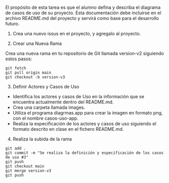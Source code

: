 El propósito de esta tarea es que el alumno defina y describa el diagrama de casos de uso de su proyecto. Esta documentación debe incluirse en el archivo README.md del proyecto y servirá como base para el desarrollo futuro.

1. Crea una nuevo issus en el proyecto, y agregalo al proyecto.

2. Crear una Nueva Rama

Crea una nueva rama en tu repositorio de Git llamada version-v2 siguiendo estos pasos:
```code
git fetch
git pull origin main
git checkout -b version-v3
```
3. Definir Actores y Casos de Uso

* Identifica los actores y casos de Uso en la información que se encuentra actualmente dentro del README.md.
* Crea una carpeta llamada images.
* Utiliza el programa diagrmas.app para crear la imagen en formato png, con el nombre casos-uso-app.
* Realiza la especificación de los actores y casos de uso siguiendo el formato descrito en clase en el fichero README.md.

4. Realiza la subida de la rama
```code
git add .
git commit -m "Se realiza la definición y especificación de los casos de uso #3"
git push
git checkout main
git merge version-v3
git push
```
